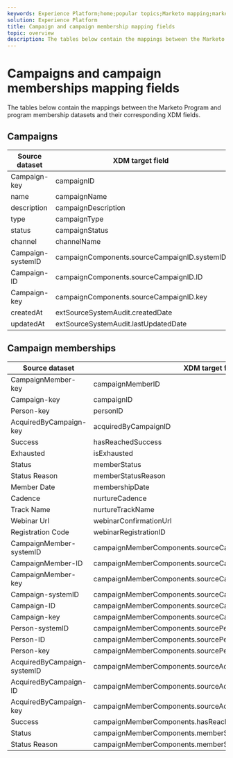 ```yaml
---
keywords: Experience Platform;home;popular topics;Marketo mapping;marketo mapping;Program mapping;Program memberships mapping;program;program memberships
solution: Experience Platform
title: Campaign and campaign membership mapping fields
topic: overview
description: The tables below contain the mappings between the Marketo Campaign and campaign membership dataset and their corresponding XDM fields.
---
```


# Campaigns and campaign memberships mapping fields

The tables below contain the mappings between the Marketo Program and program membership datasets and their corresponding XDM fields.

## Campaigns

| Source dataset | XDM target field |
| -------------- | ---------------- |
| Campaign-key | campaignID |
| name | campaignName |
| description | campaignDescription |
| type | campaignType |
| status | campaignStatus |
| channel | channelName |
| Campaign-systemID | campaignComponents.sourceCampaignID.systemID |
| Campaign-ID | campaignComponents.sourceCampaignID.ID |
| Campaign-key | campaignComponents.sourceCampaignID.key |
| createdAt | extSourceSystemAudit.createdDate |
| updatedAt | extSourceSystemAudit.lastUpdatedDate |

## Campaign memberships

| Source dataset | XDM target field |
| -------------- | ---------------- |
| CampaignMember-key | campaignMemberID |
| Campaign-key | campaignID |
| Person-key | personID |
| AcquiredByCampaign-key | acquiredByCampaignID |
| Success | hasReachedSuccess |
| Exhausted | isExhausted |
| Status | memberStatus |
| Status Reason | memberStatusReason |
| Member Date | membershipDate |
| Cadence | nurtureCadence |
| Track Name | nurtureTrackName |
| Webinar Url | webinarConfirmationUrl |
| Registration Code | webinarRegistrationID |
| CampaignMember-systemID | campaignMemberComponents.sourceCampaignMemberID.systemID |
| CampaignMember-ID | campaignMemberComponents.sourceCampaignMemberID.ID |
| CampaignMember-key | campaignMemberComponents.sourceCampaignMemberID.key |
| Campaign-systemID | campaignMemberComponents.sourceCampaignID.systemID |
| Campaign-ID | campaignMemberComponents.sourceCampaignID.ID |
| Campaign-key | campaignMemberComponents.sourceCampaignID.key |
| Person-systemID | campaignMemberComponents.sourcePersonID.systemID |
| Person-ID | campaignMemberComponents.sourcePersonID.ID |
| Person-key | campaignMemberComponents.sourcePersonID.key |
| AcquiredByCampaign-systemID | campaignMemberComponents.sourceAcquiredByCampaignID.systemID |
| AcquiredByCampaign-ID | campaignMemberComponents.sourceAcquiredByCampaignID.ID |
| AcquiredByCampaign-key | campaignMemberComponents.sourceAcquiredByCampaignID.key |
| Success | campaignMemberComponents.hasReachedSuccess |
| Status | campaignMemberComponents.memberStatus |
| Status Reason | campaignMemberComponents.memberStatusReason |